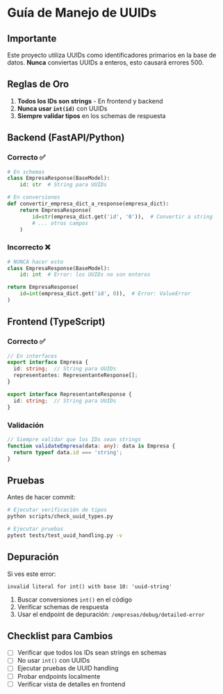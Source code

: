 # Guía de Manejo de UUIDs

## Importante

Este proyecto utiliza UUIDs como identificadores primarios en la base de datos. **Nunca** conviertas UUIDs a enteros, esto causará errores 500.

## Reglas de Oro

1. **Todos los IDs son strings** - En frontend y backend
2. **Nunca usar `int(id)`** con UUIDs
3. **Siempre validar tipos** en los schemas de respuesta

## Backend (FastAPI/Python)

### Correcto ✅
```python
# En schemas
class EmpresaResponse(BaseModel):
    id: str  # String para UUIDs

# En conversiones
def convertir_empresa_dict_a_response(empresa_dict):
    return EmpresaResponse(
        id=str(empresa_dict.get('id', '0')),  # Convertir a string
        # ... otros campos
    )
```

### Incorrecto ❌
```python
# NUNCA hacer esto
class EmpresaResponse(BaseModel):
    id: int  # Error: los UUIDs no son enteros

return EmpresaResponse(
    id=int(empresa_dict.get('id', 0)),  # Error: ValueError
)
```

## Frontend (TypeScript)

### Correcto ✅
```typescript
// En interfaces
export interface Empresa {
  id: string;  // String para UUIDs
  representantes: RepresentanteResponse[];
}

export interface RepresentanteResponse {
  id: string;  // String para UUIDs
}
```

### Validación
```typescript
// Siempre validar que los IDs sean strings
function validateEmpresa(data: any): data is Empresa {
  return typeof data.id === 'string';
}
```

## Pruebas

Antes de hacer commit:

```bash
# Ejecutar verificación de tipos
python scripts/check_uuid_types.py

# Ejecutar pruebas
pytest tests/test_uuid_handling.py -v
```

## Depuración

Si ves este error:
```
invalid literal for int() with base 10: 'uuid-string'
```

1. Buscar conversiones `int()` en el código
2. Verificar schemas de respuesta
3. Usar el endpoint de depuración: `/empresas/debug/detailed-error`

## Checklist para Cambios

- [ ] Verificar que todos los IDs sean strings en schemas
- [ ] No usar `int()` con UUIDs
- [ ] Ejecutar pruebas de UUID handling
- [ ] Probar endpoints localmente
- [ ] Verificar vista de detalles en frontend